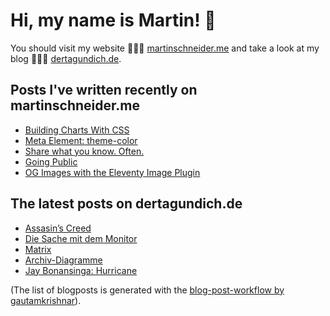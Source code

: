 # Hi, my name is Martin! 👋 
You should visit my website 👨🏼‍💻  [martinschneider.me](https://martinschneider.me) and take a look at my blog 🤷🏼‍♂️ [dertagundich.de](https://www.dertagundich.de).

## Posts I've written recently on martinschneider.me
<!-- MSME-POST-LIST:START -->
- [Building Charts With CSS](https://martinschneider.me/articles/building-charts-with-css/)
- [Meta Element: theme-color](https://martinschneider.me/articles/meta-tag-theme-color/)
- [Share what you know. Often.](https://martinschneider.me/articles/share-what-you-know-often/)
- [Going Public](https://martinschneider.me/articles/going-public/)
- [OG Images with the Eleventy Image Plugin](https://martinschneider.me/articles/og-images-with-the-eleventy-image-plugin/)
<!-- MSME-POST-LIST:END -->

## The latest posts on dertagundich.de
<!-- DTUI-POST-LIST:START -->
- [Assasin’s Creed](https://www.dertagundich.de/2021/09/18/assasins-creed/)
- [Die Sache mit dem Monitor](https://www.dertagundich.de/2021/09/15/die-sache-mit-dem-monitor/)
- [Matrix](https://www.dertagundich.de/2021/09/13/matrix/)
- [Archiv-Diagramme](https://www.dertagundich.de/2021/09/12/archiv-diagramme/)
- [Jay Bonansinga: Hurricane](https://www.dertagundich.de/2021/09/11/jay-bonansinga-hurricane/)
<!-- DTUI-POST-LIST:END -->

(The list of blogposts is generated with the [blog-post-workflow by gautamkrishnar](https://github.com/gautamkrishnar/blog-post-workflow)).
